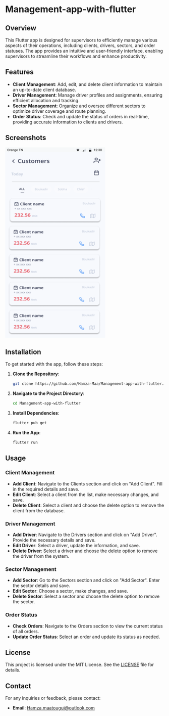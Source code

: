 # Management-app-with-flutter

## Overview

This Flutter app is designed for supervisors to efficiently manage various aspects of their operations, including clients, drivers, sectors, and order statuses. The app provides an intuitive and user-friendly interface, enabling supervisors to streamline their workflows and enhance productivity.

## Features

- **Client Management**: Add, edit, and delete client information to maintain an up-to-date client database.
- **Driver Management**: Manage driver profiles and assignments, ensuring efficient allocation and tracking.
- **Sector Management**: Organize and oversee different sectors to optimize driver coverage and route planning.
- **Order Status**: Check and update the status of orders in real-time, providing accurate information to clients and drivers.

## Screenshots

![Customers List](Screenshots/Customers%20List.png)

## Installation

To get started with the app, follow these steps:

1. **Clone the Repository**:
   ```sh
   git clone https://github.com/Hamza-Maa/Management-app-with-flutter.git
   ```
2. **Navigate to the Project Directory**:
   ```sh
   cd Management-app-with-flutter
   ```
3. **Install Dependencies**:
   ```sh
   flutter pub get
   ```
4. **Run the App**:
   ```sh
   flutter run
   ```

## Usage

### Client Management

- **Add Client**: Navigate to the Clients section and click on "Add Client". Fill in the required details and save.
- **Edit Client**: Select a client from the list, make necessary changes, and save.
- **Delete Client**: Select a client and choose the delete option to remove the client from the database.

### Driver Management

- **Add Driver**: Navigate to the Drivers section and click on "Add Driver". Provide the necessary details and save.
- **Edit Driver**: Select a driver, update the information, and save.
- **Delete Driver**: Select a driver and choose the delete option to remove the driver from the system.

### Sector Management

- **Add Sector**: Go to the Sectors section and click on "Add Sector". Enter the sector details and save.
- **Edit Sector**: Choose a sector, make changes, and save.
- **Delete Sector**: Select a sector and choose the delete option to remove the sector.

### Order Status

- **Check Orders**: Navigate to the Orders section to view the current status of all orders.
- **Update Order Status**: Select an order and update its status as needed.

## License

This project is licensed under the MIT License. See the [LICENSE](LICENSE) file for details.

## Contact

For any inquiries or feedback, please contact:

- **Email**: Hamza.maatougui@outlook.com
